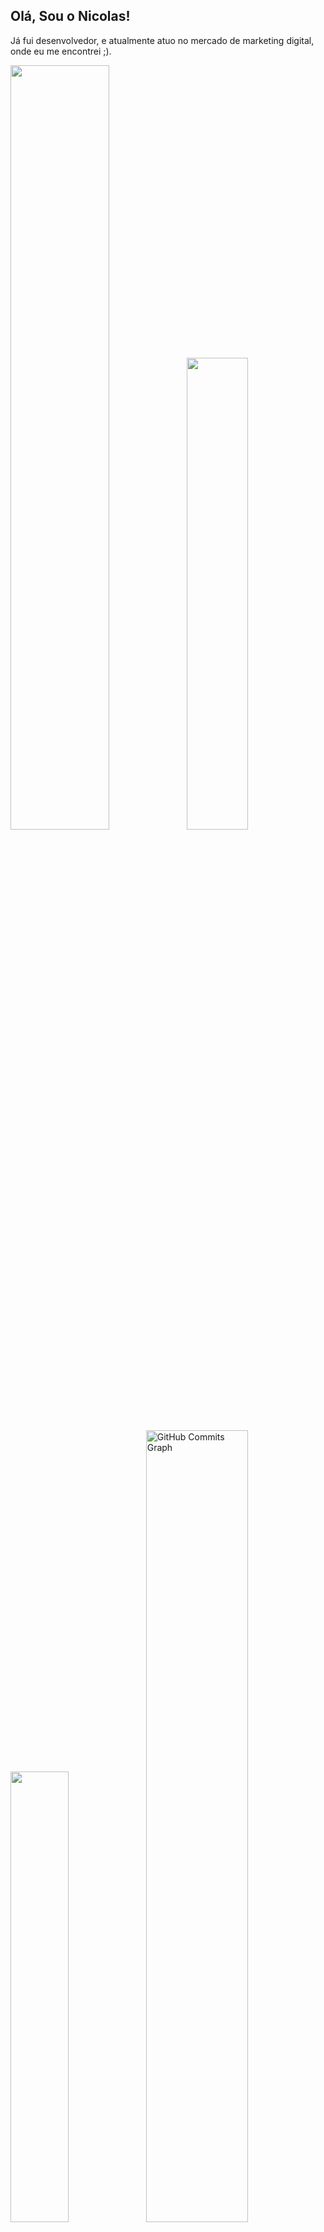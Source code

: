 ## Olá, Sou o Nicolas! 
<p>Já fui desenvolvedor, e atualmente atuo no mercado de marketing digital, onde eu me encontrei ;).</p>

<p align="left">
<a href="https://github.com/thedevnicolas">
<img width="56%" src="https://github-readme-stats.vercel.app/api?username=thedevnicolas&hide=contribs,prs&count_private=true&include_all_commits=true&show_icons=true&theme=dracula&icon_color=DAD3AF&hide_border=true&border_radius=15&bg_color=0d1117"/><img width="44%" src="http://github-readme-streak-stats.herokuapp.com?user=thedevnicolas&theme=dracula&hide_border=true&date_format=M%20j%5B%2C%20Y%5D&background=0D1117&sideNums=FFF"/>
 <img width="43%" src="https://github-readme-stats.vercel.app/api/top-langs?username=thedevnicolas&hide=c%23,scss&count_private=true&include_all_commits=true&show_icons=true&theme=dracula&icon_color=DAD3AF&layout=compact&hide_border=true&border_radius=15&bg_color=0d1117"/><img width="57%" src="https://activity-graph.herokuapp.com/graph?username=thedevnicolas&theme=dracula&icon_color=DAD3AF&hide_border=true&border_radius=15&bg_color=0d1117&point=FFF" alt="GitHub Commits Graph" /></a>
</p>

## about.me
<p align="justify">
Uma pequena introdução sobre mim: Sou um profissional entusiasmado e determinado, com uma paixão pelo crescimento na área digital. Com um sólido conhecimento em marketing digital e uma afinidade especial por tecnologia, estou sempre pronto para enfrentar novos desafios e expandir minhas habilidades nesse campo dinâmico. Sou um grande entusiasta quando se trata de livros, músicas e arte, e muito fã de tecnologia e jogos.
</p>

 

## techs && skills
<p align="justify"><a href="https://github.com/thedevnicolas">
 <img alt="Javascript" src="https://img.shields.io/badge/javascript-%230d1117.svg?style=for-the-badge&logo=javascript"/>
 <img alt="HTML" src="https://img.shields.io/badge/html5-%230d1117.svg?style=for-the-badge&logo=html5"/>
 <img alt="CSS" src="https://img.shields.io/badge/css3-%230d1117.svg?style=for-the-badge&logo=css3&logoColor=1572B6"/>
 <img alt="Git" src="https://img.shields.io/badge/git-%230d1117.svg?style=for-the-badge&logo=git"/>
 <img alt="GitHub" src="https://img.shields.io/badge/GitHub-%230d1117.svg?style=for-the-badge&logo=GitHub"/>
 <img alt="Adobe Photoshop" src="https://img.shields.io/badge/Adobe Photoshop-%230d1117.svg?style=for-the-badge&logo=Adobe Photoshop"/>
 <img alt="Figma" src="https://img.shields.io/badge/Figma-%230d1117.svg?style=for-the-badge&logo=Figma"/>
 <img alt="Netlify" src="https://img.shields.io/badge/Netlify-%230d1117.svg?style=for-the-badge&logo=Netlify"/>
 <img alt="Vercel" src="https://img.shields.io/badge/Vercel-%230d1117.svg?style=for-the-badge&logo=Vercel"/>
</p>
 
## social && contact
<p align="justify">
<a href="https://www.linkedin.com/"><img src="https://img.shields.io/badge/linkedin-%230d1117.svg?style=for-the-badge&logo=linkedin&logoColor=0077B5"/></a>
<a href="mailto:nicolasoliveira3002@gmail.com"><img src="https://img.shields.io/badge/gmail-%230d1117.svg?style=for-the-badge&logo=gmail&logoColor=0077B5"/></a>
</p>

<a href="https://picasion.com/"><img src="https://i.picasion.com/pic92/51abf316f3774cd974d0b20c766649d2.gif" width="150" height="150" border="0" alt="https://picasion.com/" /></a><br /><a href="https://picasion.com/"></a>

<p>See you!</p>
